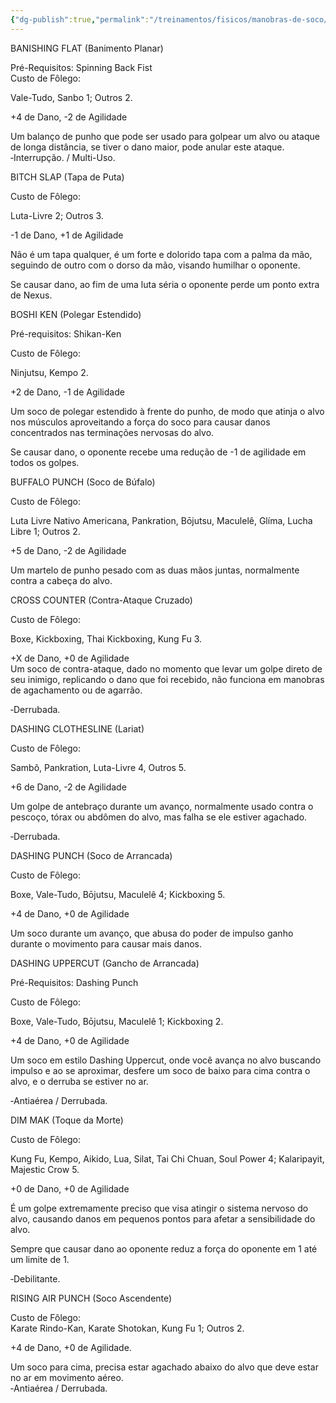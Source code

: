 ```yaml
---
{"dg-publish":true,"permalink":"/treinamentos/fisicos/manobras-de-soco/"}
---
```


BANISHING FLAT (Banimento Planar)

Pré-Requisitos: Spinning Back Fist  
Custo de Fôlego:

Vale-Tudo, Sanbo 1; Outros 2.

  

+4 de Dano, -2 de Agilidade

Um balanço de punho que pode ser usado para golpear um alvo ou ataque de longa distância, se tiver o dano maior, pode anular este ataque.  
‐Interrupção. / Multi-Uso.

  

BITCH SLAP (Tapa de Puta)

Custo de Fôlego:

Luta-Livre 2; Outros 3.

  

-1 de Dano, +1 de Agilidade

Não é um tapa qualquer, é um forte e dolorido tapa com a palma da mão, seguindo de outro com o dorso da mão, visando humilhar o oponente.

Se causar dano, ao fim de uma luta séria o oponente perde um ponto extra de Nexus.

  

BOSHI KEN (Polegar Estendido)

Pré-requisitos: Shikan-Ken

Custo de Fôlego:

Ninjutsu, Kempo 2.

  

+2 de Dano, -1 de Agilidade

Um soco de polegar estendido à frente do punho, de modo que atinja o alvo nos músculos aproveitando a força do soco para causar danos concentrados nas terminações nervosas do alvo.

Se causar dano, o oponente recebe uma redução de -1 de agilidade em todos os golpes.

  

BUFFALO PUNCH (Soco de Búfalo)

Custo de Fôlego:

Luta Livre Nativo Americana, Pankration, Bōjutsu, Maculelê, Glíma, Lucha Libre 1; Outros 2.

  

+5 de Dano, -2 de Agilidade

Um martelo de punho pesado com as duas mãos juntas, normalmente contra a cabeça do alvo.

  

CROSS COUNTER (Contra-Ataque Cruzado)

Custo de Fôlego:

Boxe, Kickboxing, Thai Kickboxing, Kung Fu 3.

  

+X de Dano, +0 de Agilidade  
Um soco de contra-ataque, dado no momento que levar um golpe direto de seu inimigo, replicando o dano que foi recebido, não funciona em manobras de agachamento ou de agarrão.

‐Derrubada.

  

DASHING CLOTHESLINE (Lariat)

Custo de Fôlego:

Sambô, Pankration, Luta-Livre 4, Outros 5.

  

+6 de Dano, -2 de Agilidade

Um golpe de antebraço durante um avanço, normalmente usado contra o pescoço, tórax ou abdômen do alvo, mas falha se ele estiver agachado.

‐Derrubada.

  

DASHING PUNCH (Soco de Arrancada)

Custo de Fôlego:

Boxe, Vale-Tudo, Bōjutsu, Maculelê 4; Kickboxing 5.

  

+4 de Dano, +0 de Agilidade

Um soco durante um avanço, que abusa do poder de impulso ganho durante o movimento para causar mais danos.

  

DASHING UPPERCUT (Gancho de Arrancada)

Pré-Requisitos: Dashing Punch

Custo de Fôlego:

Boxe, Vale-Tudo, Bōjutsu, Maculelê 1; Kickboxing 2.

  

+4 de Dano, +0 de Agilidade

Um soco em estilo Dashing Uppercut, onde você avança no alvo buscando impulso e ao se aproximar, desfere um soco de baixo para cima contra o alvo, e o derruba se estiver no ar.

‐Antiaérea / Derrubada.

  

DIM MAK (Toque da Morte)

Custo de Fôlego:

Kung Fu, Kempo, Aikido, Lua, Silat, Tai Chi Chuan, Soul Power 4; Kalaripayit, Majestic Crow 5.

  

+0 de Dano, +0 de Agilidade

É um golpe extremamente preciso que visa atingir o sistema nervoso do alvo, causando danos em pequenos pontos para afetar a sensibilidade do alvo.

Sempre que causar dano ao oponente reduz a força do oponente em 1 até um limite de 1.

‐Debilitante.

  

RISING AIR PUNCH (Soco Ascendente)

Custo de Fôlego:  
Karate Rindo-Kan, Karate Shotokan, Kung Fu 1; Outros 2.  
  
+4 de Dano, +0 de Agilidade.

Um soco para cima, precisa estar agachado abaixo do alvo que deve estar no ar em movimento aéreo.  
‐Antiaérea / Derrubada.


<script src="https://giscus.app/client.js"
        data-repo="Pl1z3r/suvantagi-wiki"
        data-repo-id="R_kgDONYZixw"
        data-category="Wiki Comments"
        data-category-id="DIC_kwDONYZix84Ck34K"
        data-mapping="pathname"
        data-strict="1"
        data-reactions-enabled="1"
        data-emit-metadata="0"
        data-input-position="top"
        data-theme="preferred_color_scheme"
        data-lang="pt"
        data-loading="lazy"
        crossorigin="anonymous"
        async>
</script>